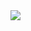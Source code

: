 
<!-- <img src="./__assets__/001.jpg"> -->

<div style="background: url('./__assets__/001.jpg')">
<img src="https://metrics.lecoq.io/guanruihua?template=classic&config.timezone=Asia%2FShanghai">
</div>
